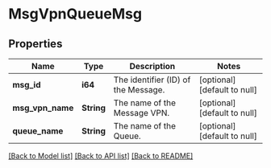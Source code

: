 # MsgVpnQueueMsg

## Properties
Name | Type | Description | Notes
------------ | ------------- | ------------- | -------------
**msg_id** | **i64** | The identifier (ID) of the Message. | [optional] [default to null]
**msg_vpn_name** | **String** | The name of the Message VPN. | [optional] [default to null]
**queue_name** | **String** | The name of the Queue. | [optional] [default to null]

[[Back to Model list]](../README.md#documentation-for-models) [[Back to API list]](../README.md#documentation-for-api-endpoints) [[Back to README]](../README.md)


